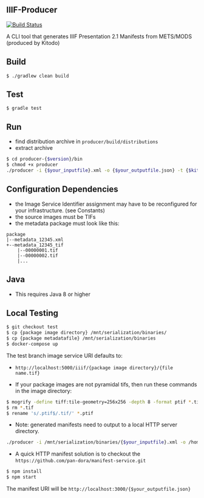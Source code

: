 ## IIIF-Producer

[![Build Status](https://travis-ci.org/ubleipzig/iiif-producer.png?branch=master)](https://travis-ci.org/ubleipzig/iiif-producer)

A CLI tool that generates IIIF Presentation 2.1 Manifests from METS/MODS (produced by Kitodo)

## Build
`$ ./gradlew clean build`

## Test
`$ gradle test`

## Run
* find distribution archive in `producer/build/distributions`
* extract archive
```bash
$ cd producer-{$version}/bin
$ chmod +x producer
./producer -i {$your_inputfile}.xml -o {$your_outputfile.json} -t {$kitodo_archive_name} -v {$view_identifier}
```

## Configuration Dependencies
* the Image Service Identifier assignment may have to be reconfigured for your infrastructure. (see Constants)
* the source images must be TIFs
* the metadata package must look like this:

```
package
|--metadata_12345.xml
+--metadata_12345_tif
    |--00000001.tif
    |--00000002.tif
    |...
```    
   
## Java
* This requires Java 8 or higher

## Local Testing

```bash
$ git checkout test
$ cp {package image directory} /mnt/serialization/binaries/
$ cp {package metadatafile} /mnt/serialization/binaries
$ docker-compose up
```

The test branch image service URI defaults to:
 * `http://localhost:5000/iiif/{package image directory}/{file name.tif}`

* If your package images are not pyramidal tifs, then run these commands in the image directory:
```bash
$ mogrify -define tiff:tile-geometry=256x256 -depth 8 -format ptif *.tif
$ rm *.tif
$ rename 's/.ptif$/.tif/' *.ptif
```
* Note: generated manifests need to output to a local HTTP server directory.
```bash
./producer -i /mnt/serialization/binaries/{$your_inputfile}.xml -o /home/username/IdeaProjects/manifest-service/public/{$your_outputfile.json} -t {$kitodo_archive_name} -v {package image directory}
``` 
* A quick HTTP manifest solution is to checkout the `https://github.com/pan-dora/manifest-service.git`
```bash
$ npm install
$ npm start
```
The manifest URI will be `http://localhost:3000/{$your_outputfile.json}`
 